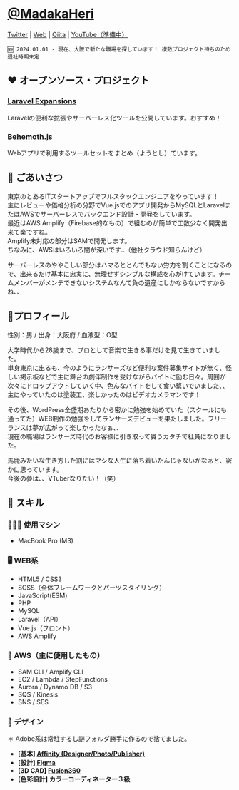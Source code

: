 # [@MadakaHeri](https://twitter.com/MadakaHeri)

[Twitter](https://twitter.com/MadakaHeri)
| [Web](https://madakaheri.github.io)
| [Qiita](https://qiita.com/MadakaHeri)
| [YouTube（準備中）](https://www.youtube.com/channel/UCdYdqeVNy9D1ZDWrE6Z6uMA)  

```
🆕 2024.01.01 - 現在、大阪で新たな職場を探しています！ 複数プロジェクト持ちのため退社時期未定
```

## ❤️ オープンソース・プロジェクト

### [Laravel Expansions](https://github.com/laravel-expansions)
Laravelの便利な拡張やサーバーレス化ツールを公開しています。おすすめ！

### [Behemoth.js](https://github.com/behemothjs)
Webアプリで利用するツールセットをまとめ（ようとし）ています。


## 📣 ごあいさつ

東京のとあるITスタートアップでフルスタックエンジニアをやっています！  
主にレビューや価格分析の分野でVue.jsでのアプリ開発からMySQLとLaravelまたはAWSでサーバーレスでバックエンド設計・開発をしています。  
最近はAWS Amplify（Firebase的なもの）で組むのが簡単で工数少なく開発出来て楽ですね。  
Amplify未対応の部分はSAMで開発します。  
ちなみに、AWSはいろいろ闇が深いです..（他社クラウド知らんけど）  

サーバーレスのややこしい部分はハマるととんでもない労力を割くことになるので、出来るだけ基本に忠実に、無理せずシンプルな構成を心がけています。チームメンバーがメンテできないシステムなんて負の遺産にしかならないですからね、、


## 👀プロフィール

性別：男 / 出身：大阪府 / 血液型：O型

大学時代から28歳まで、プロとして音楽で生きる事だけを見て生きていました。  
単身東京に出るも、今のようにランサーズなど便利な案件募集サイトが無く、怪しい掲示板などで主に舞台の劇伴制作を受けながらバイトに励む日々。周囲が次々にドロップアウトしていく中、色んなバイトをして食い繋いでいました、、  
主にやっていたのは塗装工、楽しかったのはビデオカメラマンです！  

その後、WordPress全盛期あたりから密かに勉強を始めていた（スクールにも通ってた）WEB制作の勉強をしてランサーズデビューを果たしました。フリーランスは夢が広がって楽しかったなぁ、、  
現在の職場はランサーズ時代のお客様に引き取って貰うカタチで社員になりました。  

馬鹿みたいな生き方した割にはマシな人生に落ち着いたんじゃないかなぁと、密かに思っています。  
今後の夢は、、VTuberなりたい！（笑）

## 🌱 スキル

### 🧑🏻‍💻 使用マシン
- MacBook Pro (M3)

### 🖥 WEB系
- HTML5 / CSS3
- SCSS（全体フレームワークとパーツスタイリング）
- JavaScript(ESM)
- PHP
- MySQL
- Laravel（API）
- Vue.js（フロント）
- AWS Amplify

### 🦄 AWS（主に使用したもの）
- SAM CLI / Amplify CLI
- EC2 / Lambda / StepFunctions
- Aurora / Dynamo DB / S3
- SQS / Kinesis
- SNS /  SES

### 🎨 デザイン
＊ Adobe系は常駐するし謎フォルダ勝手に作るので捨てました。
- **[基本] [Affinity (Designer/Photo/Publisher)](https://affinity.serif.com)**
- **[設計] [Figma](https://www.figma.com)**
- **[3D CAD] [Fusion360](https://www.autodesk.co.jp/products/fusion-360)**
- **[色彩設計] カラーコーディネーター３級**
